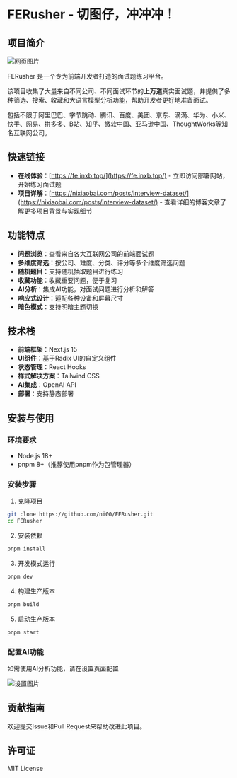 # FERusher - 切图仔，冲冲冲！

## 项目简介

![网页图片](./example/web.png)

FERusher 是一个专为前端开发者打造的面试题练习平台。

该项目收集了大量来自不同公司、不同面试环节的**上万道**真实面试题，并提供了多种筛选、搜索、收藏和大语言模型分析功能，帮助开发者更好地准备面试。

包括不限于阿里巴巴、字节跳动、腾讯、百度、美团、京东、滴滴、华为、小米、快手、网易、拼多多、B站、知乎、微软中国、亚马逊中国、ThoughtWorks等知名互联网公司。

## 快速链接

- **在线体验**：[https://fe.inxb.top/](https://fe.inxb.top/) - 立即访问部署网站，开始练习面试题
- **项目详解**：[https://nixiaobai.com/posts/interview-dataset/](https://nixiaobai.com/posts/interview-dataset/) - 查看详细的博客文章了解更多项目背景与实现细节

## 功能特点

- **问题浏览**：查看来自各大互联网公司的前端面试题
- **多维度筛选**：按公司、难度、分类、评分等多个维度筛选问题
- **随机题目**：支持随机抽取题目进行练习
- **收藏功能**：收藏重要问题，便于复习
- **AI分析**：集成AI功能，对面试问题进行分析和解答
- **响应式设计**：适配各种设备和屏幕尺寸
- **暗色模式**：支持明暗主题切换

## 技术栈

- **前端框架**：Next.js 15
- **UI组件**：基于Radix UI的自定义组件
- **状态管理**：React Hooks
- **样式解决方案**：Tailwind CSS
- **AI集成**：OpenAI API
- **部署**：支持静态部署

## 安装与使用

### 环境要求

- Node.js 18+
- pnpm 8+（推荐使用pnpm作为包管理器）

### 安装步骤

1. 克隆项目

```bash
git clone https://github.com/ni00/FERusher.git
cd FERusher
```

2. 安装依赖

```bash
pnpm install
```

3. 开发模式运行

```bash
pnpm dev
```

4. 构建生产版本

```bash
pnpm build
```

5. 启动生产版本

```bash
pnpm start
```

### 配置AI功能

如需使用AI分析功能，请在设置页面配置

![设置图片](./example/settings.png)

## 贡献指南

欢迎提交Issue和Pull Request来帮助改进此项目。

## 许可证

MIT License
